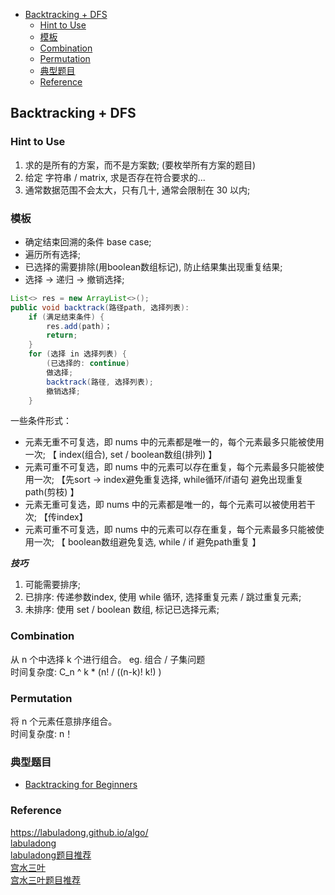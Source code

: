 

- [Backtracking + DFS](#backtracking--dfs)
  - [Hint to Use](#hint-to-use)
  - [模板](#模板)
  - [Combination](#combination)
  - [Permutation](#permutation)
  - [典型题目](#典型题目)
  - [Reference](#reference)

## Backtracking + DFS

### Hint to Use
1. 求的是所有的方案，而不是方案数; (要枚举所有方案的题目)
2. 给定 字符串 / matrix, 求是否存在符合要求的...
3. 通常数据范围不会太大，只有几十, 通常会限制在 30 以内;



### 模板
- 确定结束回溯的条件 base case;
- 遍历所有选择;
- 已选择的需要排除(用boolean数组标记), 防止结果集出现重复结果;
- 选择 -> 递归 -> 撤销选择;

```java
List<> res = new ArrayList<>();
public void backtrack(路径path, 选择列表):
    if (满足结束条件) {
        res.add(path)；
        return;
    }
    for (选择 in 选择列表) {
        (已选择的: continue)
        做选择;
        backtrack(路径, 选择列表);
        撤销选择;
    }
```

一些条件形式：
- 元素无重不可复选，即 nums 中的元素都是唯一的，每个元素最多只能被使用一次; 【 index(组合), set / boolean数组(排列) 】
- 元素可重不可复选，即 nums 中的元素可以存在重复，每个元素最多只能被使用一次; 【先sort -> index避免重复选择, while循环/if语句 避免出现重复path(剪枝) 】
- 元素无重可复选，即 nums 中的元素都是唯一的，每个元素可以被使用若干次; 【传index】
- 元素可重不可复选，即 nums 中的元素可以存在重复，每个元素最多只能被使用一次; 【 boolean数组避免复选, while / if 避免path重复 】

***技巧*** 
1. 可能需要排序;
2. 已排序: 传递参数index, 使用 while 循环, 选择重复元素 / 跳过重复元素;
3. 未排序: 使用 set / boolean 数组, 标记已选择元素;

### Combination
从 n 个中选择 k 个进行组合。 eg. 组合 / 子集问题  
时间复杂度: C_n ^ k  * (n! / ((n-k)! k!) )



### Permutation
将 n 个元素任意排序组合。    
时间复杂度: n！



### 典型题目
- [Backtracking for Beginners](https://leetcode.com/discuss/study-guide/2244368/Backtracking-for-Beginners-Problems)


### Reference
https://labuladong.github.io/algo/   
[labuladong](https://labuladong.github.io/algo/4/31/105/)   
[labuladong题目推荐](https://labuladong.github.io/algo/4/31/107/)   
[宫水三叶](https://mp.weixin.qq.com/mp/appmsgalbum?__biz=MzU4NDE3MTEyMA==&action=getalbum&album_id=1748759631868280833#wechat_redirect)    
[宫水三叶题目推荐](https://github.com/SharingSource/LogicStack-LeetCode/wiki/%E5%9B%9E%E6%BA%AF%E7%AE%97%E6%B3%95) 